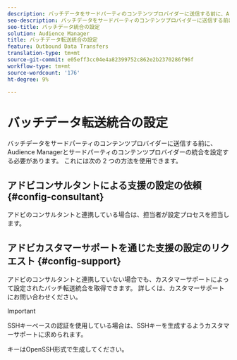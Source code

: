 ```yaml
---
description: バッチデータをサードパーティのコンテンツプロバイダーに送信する前に、Audience Managerとサードパーティのコンテンツプロバイダーの統合を設定する必要があります。
seo-description: バッチデータをサードパーティのコンテンツプロバイダーに送信する前に、Audience Managerとサードパーティのコンテンツプロバイダーの統合を設定する必要があります。
seo-title: バッチデータ統合の設定
solution: Audience Manager
title: バッチデータ転送統合の設定
feature: Outbound Data Transfers
translation-type: tm+mt
source-git-commit: e05eff3cc04e4a82399752c862e2b2370286f96f
workflow-type: tm+mt
source-wordcount: '176'
ht-degree: 9%

---
```



# バッチデータ転送統合の設定

バッチデータをサードパーティのコンテンツプロバイダーに送信する前に、Audience Managerとサードパーティのコンテンツプロバイダーの統合を設定する必要があります。 これには次の 2 つの方法を使用できます。

## アドビコンサルタントによる支援の設定の依頼 {#config-consultant}

アドビのコンサルタントと連携している場合は、担当者が設定プロセスを担当します。

## アドビカスタマーサポートを通じた支援の設定のリクエスト {#config-support}

アドビのコンサルタントと連携していない場合でも、カスタマーサポートによって設定されたバッチ転送統合を取得できます。 詳しくは、カスタマーサポートにお問い合わせください。

>[!IMPORTANT]
>
>SSHキーベースの認証を使用している場合は、SSHキーを生成するようカスタマーサポートに求められます。
>
> キーはOpenSSH形式で生成してください。